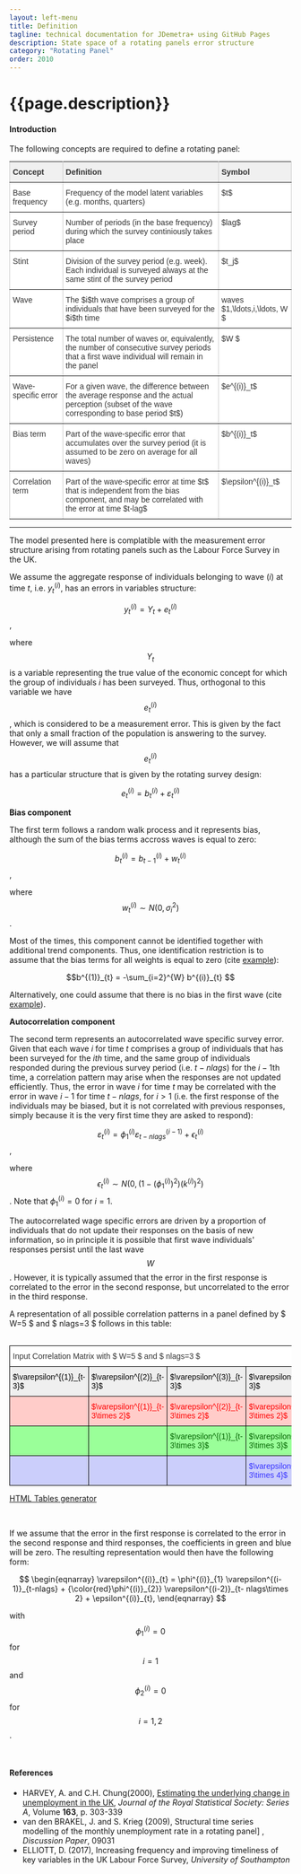 ```yaml
---
layout: left-menu
title: Definition
tagline: technical documentation for JDemetra+ using GitHub Pages
description: State space of a rotating panels error structure
category: "Rotating Panel"
order: 2010
---
```


# {{page.description}}

#### Introduction

The following concepts are required to define a rotating panel:

<style type="text/css">
.tg  {border-collapse:collapse;border-spacing:0;border-color:#ccc;margin:0px auto;}
.tg td{font-family:Arial, sans-serif;font-size:14px;padding:10px 5px;border-style:solid;border-width:1px;overflow:hidden;word-break:normal;border-color:#ccc;color:#333;background-color:#fff;}
.tg th{font-family:Arial, sans-serif;font-size:14px;font-weight:normal;padding:10px 5px;border-style:solid;border-width:1px;overflow:hidden;word-break:normal;border-color:#ccc;color:#333;background-color:#f0f0f0;}
.tg .tg-if4e{background-color:#f9f9f9;font-weight:bold;border-color:inherit;text-align:left;vertical-align:top}
.tg .tg-fymr{font-weight:bold;border-color:inherit;text-align:left;vertical-align:top}
.tg .tg-btxf{background-color:#f9f9f9;border-color:inherit;text-align:left;vertical-align:top}
.tg .tg-0pky{border-color:inherit;text-align:left;vertical-align:top}
.tg-sort-header::-moz-selection{background:0 0}.tg-sort-header::selection{background:0 0}.tg-sort-header{cursor:pointer}.tg-sort-header:after{content:'';float:right;margin-top:7px;border-width:0 5px 5px;border-style:solid;border-color:#404040 transparent;visibility:hidden}.tg-sort-header:hover:after{visibility:visible}.tg-sort-asc:after,.tg-sort-asc:hover:after,.tg-sort-desc:after{visibility:visible;opacity:.4}.tg-sort-desc:after{border-bottom:none;border-width:5px 5px 0}@media screen and (max-width: 767px) {.tg {width: auto !important;}.tg col {width: auto !important;}.tg-wrap {overflow-x: auto;-webkit-overflow-scrolling: touch;margin: auto 0px;}}</style>
<div class="tg-wrap"><table id="tg-rBYYg" class="tg">
  <tr>
    <th class="tg-0pky"><b>Concept</b></th>
    <th class="tg-0pky"><b>Definition</b></th>
    <th class="tg-0pky"><b>Symbol</b></th>
   </tr>
  <tr>
    <td class="tg-0pky">Base frequency</td>
    <td class="tg-0pky"> Frequency of the model latent variables (e.g. months, quarters)     </td>
    <td class="tg-0pky"> $t$ </td>
   </tr>
 <tr>
    <td class="tg-0pky">Survey period</td>
    <td class="tg-0pky"> Number of periods (in the base frequency) during which the survey continiously takes place </td>
    <td class="tg-0pky">  $lag$ </td>
   </tr>
  <tr>
    <td class="tg-0pky">Stint</td>
    <td class="tg-0pky"> Division of the survey period (e.g. week). Each individual is surveyed always at the same stint of the survey period   </td>
    <td class="tg-0pky"> $t_j$</td>
  </tr>
  <tr>
    <td class="tg-0pky">Wave</td>
    <td class="tg-0pky"> The $i$th wave comprises a group of individuals that have been surveyed for the $i$th time  </td>
    <td class="tg-0pky"> waves $1,\ldots,i,\ldots,   W $ </td>
  </tr>
    <tr>
    <td class="tg-0pky">Persistence</td>
    <td class="tg-0pky"> The total number of waves or, equivalently, the number of consecutive survey periods that a first wave individual will remain in the panel </td>
    <td class="tg-0pky"> $W $ </td>
  </tr>
  <tr>
    <td class="tg-0pky">Wave-specific error</td>
    <td class="tg-0pky"> For a given wave, the difference between the average response and the actual perception (subset of the wave corresponding to base period $t$)      </td>
    <td class="tg-0pky"> $e^{(i)}_t$ </td>
  </tr>
    <tr>
    <td class="tg-0pky">Bias term</td>
    <td class="tg-0pky"> Part of the wave-specific error that accumulates over the survey period (it is assumed to be zero on average for all waves)     </td>
    <td class="tg-0pky"> $b^{(i)}_t$ </td>
  </tr>
    <tr>
    <td class="tg-0pky">Correlation term</td>
    <td class="tg-0pky"> Part of the wave-specific error at time $t$ that is independent from the bias component, and may be correlated with the error at time $t-lag$       </td>
    <td class="tg-0pky"> $\epsilon^{(i)}_t$</td>
  </tr>
</table></div>
<script charset="utf-8">var TGSort=window.TGSort||function(n){"use strict";function r(n){return n.length}function t(n,t){if(n)for(var e=0,a=r(n);a>e;++e)t(n[e],e)}function e(n){return n.split("").reverse().join("")}function a(n){var e=n[0];return t(n,function(n){for(;!n.startsWith(e);)e=e.substring(0,r(e)-1)}),r(e)}function o(n,r){return-1!=n.map(r).indexOf(!0)}function u(n,r){return function(t){var e="";return t.replace(n,function(n,t,a){return e=t.replace(r,"")+"."+(a||"").substring(1)}),l(e)}}function i(n){var t=l(n);return!isNaN(t)&&r(""+t)+1>=r(n)?t:NaN}function s(n){var e=[];return t([i,m,g],function(t){var a;r(e)||o(a=n.map(t),isNaN)||(e=a)}),e}function c(n){var t=s(n);if(!r(t)){var o=a(n),u=a(n.map(e)),i=n.map(function(n){return n.substring(o,r(n)-u)});t=s(i)}return t}function f(n){var r=n.map(Date.parse);return o(r,isNaN)?[]:r}function v(n,r){r(n),t(n.childNodes,function(n){v(n,r)})}function d(n){var r,t=[],e=[];return v(n,function(n){var a=n.nodeName;"TR"==a?(r=[],t.push(r),e.push(n)):("TD"==a||"TH"==a)&&r.push(n)}),[t,e]}function p(n){if("TABLE"==n.nodeName){for(var e=d(n),a=e[0],o=e[1],u=r(a),i=u>1&&r(a[0])<r(a[1])?1:0,s=i+1,v=a[i],p=r(v),l=[],m=[],g=[],h=s;u>h;++h){for(var N=0;p>N;++N){r(m)<p&&m.push([]);var T=a[h][N],C=T.textContent||T.innerText||"";m[N].push(C.trim())}g.push(h-s)}var L="tg-sort-asc",E="tg-sort-desc",b=function(){for(var n=0;p>n;++n){var r=v[n].classList;r.remove(L),r.remove(E),l[n]=0}};t(v,function(n,t){l[t]=0;var e=n.classList;e.add("tg-sort-header"),n.addEventListener("click",function(){function n(n,r){var t=d[n],e=d[r];return t>e?a:e>t?-a:a*(n-r)}var a=l[t];b(),a=1==a?-1:+!a,a&&e.add(a>0?L:E),l[t]=a;var i=m[t],v=function(n,r){return a*i[n].localeCompare(i[r])||a*(n-r)},d=c(i);(r(d)||r(d=f(i)))&&(v=n);var p=g.slice();p.sort(v);for(var h=null,N=s;u>N;++N)h=o[N].parentNode,h.removeChild(o[N]);for(var N=s;u>N;++N)h.appendChild(o[s+p[N-s]])})})}}var l=parseFloat,m=u(/^(?:\s*)([+-]?(?:\d+)(?:,\d{3})*)(\.\d*)?$/g,/,/g),g=u(/^(?:\s*)([+-]?(?:\d+)(?:\.\d{3})*)(,\d*)?$/g,/\./g);n.addEventListener("DOMContentLoaded",function(){for(var t=n.getElementsByClassName("tg"),e=0;e<r(t);++e)try{p(t[e])}catch(a){}})}(document);</script>

* * *

The model presented here is complatible with the measurement error structure arising from rotating panels such 
as the Labour Force Survey in the UK. 

We assume the aggregate response of individuals belonging to wave ($i$) at time $t$, i.e. $y^{(i)}_{t}$,  has an errors in variables structure:

$$y^{(i)}_{t} = Y_{t} + e^{(i)}_{t}$$,

where  $$Y_{t}$$ is a variable representing the true value of the economic concept for which the group of individuals $i$ has been 
surveyed. Thus, orthogonal to this variable we have $$e^{(i)}_{t}$$, which is considered to be a measurement error. This is given by the
fact that only a small fraction of the population is answering to the survey. However, we will assume that $$e^{(i)}_{t}$$ has a particular structure
that is given by the rotating survey design:

$$e^{(i)}_{t} = b^{(i)}_{t} + \varepsilon^{(i)}_{t}$$

__Bias component__

The first term follows a random walk process and it represents bias, although the sum of the bias terms accross waves is equal to zero:

$$b^{(i)}_{t} = b^{(i)}_{t-1} + w^{(i)}_{t}$$, 

where  $$w^{(i)}_{t} \sim N\left(0, \sigma^2_{i} \right)$$.

Most of the times, this component cannot be identified together with additional trend components. Thus, one identification restriction
is to assume that the bias terms for all weights is equal to zero (cite [example]()): 

$$b^{(1)}_{t} = -\sum_{i=2}^{W} b^{(i)}_{t} $$

Alternatively, one could assume that there is no bias in the first wave (cite [example]()).

__Autocorrelation component__

The second term represents an autocorrelated wave specific survey error. Given that each wave $i$ for time $t$ comprises a group of individuals that has been surveyed 
for the $ith$ time, and the same group of individuals responded during the previous survey period (i.e.  $t-nlags$) for the  $i-1$th time, a correlation pattern 
may arise when the responses are not updated efficiently. Thus, the error in wave $i$ for time $t$ may be correlated with the error 
in wave $i-1$ for time $t-nlags$, for $i>1$ (i.e. the first response of the individuals may be biased, but it is not correlated with previous responses, simply because
it is the very first time they are asked to respond):

$$ \varepsilon^{(i)}_{t} = \phi^{(i)}_{1} \varepsilon^{(i-1)}_{t-nlags} + \epsilon^{(i)}_{t}$$, 

where $$\epsilon^{(i)}_{t} \sim N\left(0, (1-(\phi^{(i)}_{1})^{2})(k^{(i)})^{2}  \right) $$. Note 
that $\phi^{(i)}_{1}=0$ for  $i=1$. 

The autocorrelated wage specific errors are driven by a proportion of individuals that do not update their responses on the basis of new information, so 
in principle it is possible that first wave individuals' responses persist until the last wave $$W$$. However, it is typically assumed that 
the error in the first response is correlated to the error in the second response, but uncorrelated to the error in the third response. 

A representation of all possible correlation patterns in a panel defined by $ W=5 $ and $ nlags=3 $ follows in this table:

<br/>
<style type="text/css">
.tg  {border-collapse:collapse;border-spacing:0;border-color:#ccc;margin:0px auto;}
.tg td{font-family:Arial, sans-serif;font-size:14px;padding:10px 5px;border-style:solid;border-width:1px;overflow:hidden;word-break:normal;border-color:#ccc;color:#333;background-color:#fff;}
.tg th{font-family:Arial, sans-serif;font-size:14px;font-weight:normal;padding:10px 5px;border-style:solid;border-width:1px;overflow:hidden;word-break:normal;border-color:#ccc;color:#333;background-color:#f0f0f0;}
.tg .tg-zhlz{background-color:#9aff99;color:#fe0000;border-color:#000000;text-align:left;vertical-align:top}
.tg .tg-4fps{background-color:#efefef;color:#000000;border-color:#000000;text-align:left;vertical-align:top}
.tg .tg-64au{background-color:#ffffff;color:#3531ff;border-color:#c0c0c0;text-align:left;vertical-align:top}
.tg .tg-vq2r{background-color:#ffccc9;color:#000000;border-color:#000000;text-align:left;vertical-align:top}
.tg .tg-2iub{background-color:#efefef;color:#000000;border-color:#000000;text-align:left;vertical-align:top}
.tg .tg-ephz{background-color:#ffffff;color:#32cb00;border-color:#c0c0c0;text-align:left;vertical-align:top}
.tg .tg-msbt{background-color:#cbcefb;color:#fe0000;border-color:#000000;text-align:left;vertical-align:top}
.tg .tg-h7fs{background-color:#9aff99;color:#000000;border-color:#000000;text-align:left;vertical-align:top}
.tg .tg-ajer{background-color:#ffccc9;color:#3531ff;border-color:#000000;text-align:left;vertical-align:top}
.tg .tg-hc6b{background-color:#efefef;color:#3531ff;border-color:#000000;text-align:left;vertical-align:top}
.tg .tg-ns90{background-color:#ffccc9;color:#036400;border-color:#000000;text-align:left;vertical-align:top}
.tg .tg-dn45{background-color:#ffffff;color:#fe0000;border-color:#c0c0c0;text-align:left;vertical-align:top}
.tg .tg-iks7{background-color:#ffffff;border-color:#000000;text-align:left;vertical-align:top}
.tg .tg-f6zi{background-color:#efefef;color:#fe0000;border-color:#000000;text-align:left;vertical-align:top}
.tg .tg-9gyk{background-color:#efefef;color:#036400;border-color:#000000;text-align:left;vertical-align:top}
.tg .tg-alwn{background-color:#ffffff;color:#000000;border-color:#c0c0c0;text-align:left;vertical-align:top}
.tg .tg-lzr2{background-color:#ffccc9;color:#fe0000;border-color:#000000;text-align:left;vertical-align:top}
.tg .tg-usd3{background-color:#9aff99;color:#036400;border-color:#000000;text-align:left;vertical-align:top}
.tg .tg-817c{background-color:#9aff99;color:#3531ff;border-color:#000000;text-align:left;vertical-align:top}
.tg .tg-zjti{background-color:#cbcefb;color:#000000;border-color:#000000;text-align:left;vertical-align:top}
.tg .tg-7hn9{background-color:#cbcefb;color:#036400;border-color:#000000;text-align:left;vertical-align:top}
.tg .tg-kqhi{background-color:#cbcefb;color:#3531ff;border-color:#000000;text-align:left;vertical-align:top}
.tg-sort-header::-moz-selection{background:0 0}.tg-sort-header::selection{background:0 0}.tg-sort-header{cursor:pointer}.tg-sort-header:after{content:'';float:right;margin-top:7px;border-width:0 5px 5px;border-style:solid;border-color:#404040 transparent;visibility:hidden}.tg-sort-header:hover:after{visibility:visible}.tg-sort-asc:after,.tg-sort-asc:hover:after,.tg-sort-desc:after{visibility:visible;opacity:.4}.tg-sort-desc:after{border-bottom:none;border-width:5px 5px 0}@media screen and (max-width: 767px) {.tg {width: auto !important;}.tg col {width: auto !important;}.tg-wrap {overflow-x: auto;-webkit-overflow-scrolling: touch;margin: auto 0px;}}</style>
<div class="tg-wrap"><table id="tg-qig81" class="tg">
  <tr>
    <th class="tg-iks7" colspan="4">Input Correlation Matrix with $ W=5 $ and $ nlags=3 $</th>
    <th class="tg-4fps">$\varepsilon^{(1)}_{t}$</th>
    <th class="tg-4fps">$\varepsilon^{(2)}_{t}$</th>
    <th class="tg-4fps">$\varepsilon^{(3)}_{t}$</th>
    <th class="tg-4fps">$\varepsilon^{(4)}_{t}$</th>
    <th class="tg-4fps">$\varepsilon^{(5)}_{t}$</th>
  </tr>
  <tr>
    <td class="tg-2iub">$\varepsilon^{(1)}_{t-3}$</td>
    <td class="tg-2iub">$\varepsilon^{(2)}_{t-3}$ </td>
    <td class="tg-2iub">$\varepsilon^{(3)}_{t-3}$</td>
    <td class="tg-2iub">$\varepsilon^{(4)}_{t-3}$</td>
    <td class="tg-wltw">0</td>
    <td class="tg-alwn">$\phi^{2}_{1}$</td>
    <td class="tg-alwn">$\phi^{3}_{1}$</td>
    <td class="tg-alwn">$\phi^{4}_{1}$</td>
    <td class="tg-alwn">$\phi^{5}_{1}$</td>
  </tr>
  <tr>
    <td class="tg-lzr2"></td>
    <td class="tg-lzr2">$\varepsilon^{(1)}_{t-3\times 2}$</td>
    <td class="tg-lzr2">$\varepsilon^{(2)}_{t-3\times 2}$</td>
    <td class="tg-lzr2">$\varepsilon^{(3)}_{t-3\times 2}$</td>
    <td class="tg-dn45">0</td>
    <td class="tg-dn45">0</td>
    <td class="tg-dn45">$\phi^{3}_{2}$</td>
    <td class="tg-dn45">$\phi^{4}_{2}$</td>
    <td class="tg-dn45">$\phi^{5}_{2}$</td>
  </tr>
  <tr>
    <td class="tg-usd3"></td>
    <td class="tg-usd3"></td>
    <td class="tg-usd3">$\varepsilon^{(1)}_{t-3\times 3}$</td>
    <td class="tg-usd3">$\varepsilon^{(2)}_{t-3\times 3}$</td>
    <td class="tg-ephz">0</td>
    <td class="tg-ephz">0</td>
    <td class="tg-ephz">0</td>
    <td class="tg-ephz">$\phi^{4}_{3}$</td>
    <td class="tg-ephz">$\phi^{5}_{3}$</td>
  </tr>
  <tr>
    <td class="tg-zjti"></td>
    <td class="tg-msbt"></td>
    <td class="tg-7hn9"></td>
    <td class="tg-kqhi">$\varepsilon^{(1)}_{t-3\times 4}$</td>
    <td class="tg-64au">0</td>
    <td class="tg-64au">0</td>
    <td class="tg-64au">0</td>
    <td class="tg-64au">0</td>
    <td class="tg-64au">$\phi^{5}_{1}$</td>
  </tr>
</table></div>
<script charset="utf-8">var TGSort=window.TGSort||function(n){"use strict";function r(n){return n.length}function t(n,t){if(n)for(var e=0,a=r(n);a>e;++e)t(n[e],e)}function e(n){return n.split("").reverse().join("")}function a(n){var e=n[0];return t(n,function(n){for(;!n.startsWith(e);)e=e.substring(0,r(e)-1)}),r(e)}function o(n,r){return-1!=n.map(r).indexOf(!0)}function u(n,r){return function(t){var e="";return t.replace(n,function(n,t,a){return e=t.replace(r,"")+"."+(a||"").substring(1)}),l(e)}}function i(n){var t=l(n);return!isNaN(t)&&r(""+t)+1>=r(n)?t:NaN}function s(n){var e=[];return t([i,m,g],function(t){var a;r(e)||o(a=n.map(t),isNaN)||(e=a)}),e}function c(n){var t=s(n);if(!r(t)){var o=a(n),u=a(n.map(e)),i=n.map(function(n){return n.substring(o,r(n)-u)});t=s(i)}return t}function f(n){var r=n.map(Date.parse);return o(r,isNaN)?[]:r}function v(n,r){r(n),t(n.childNodes,function(n){v(n,r)})}function d(n){var r,t=[],e=[];return v(n,function(n){var a=n.nodeName;"TR"==a?(r=[],t.push(r),e.push(n)):("TD"==a||"TH"==a)&&r.push(n)}),[t,e]}function p(n){if("TABLE"==n.nodeName){for(var e=d(n),a=e[0],o=e[1],u=r(a),i=u>1&&r(a[0])<r(a[1])?1:0,s=i+1,v=a[i],p=r(v),l=[],m=[],g=[],h=s;u>h;++h){for(var N=0;p>N;++N){r(m)<p&&m.push([]);var T=a[h][N],C=T.textContent||T.innerText||"";m[N].push(C.trim())}g.push(h-s)}var L="tg-sort-asc",E="tg-sort-desc",b=function(){for(var n=0;p>n;++n){var r=v[n].classList;r.remove(L),r.remove(E),l[n]=0}};t(v,function(n,t){l[t]=0;var e=n.classList;e.add("tg-sort-header"),n.addEventListener("click",function(){function n(n,r){var t=d[n],e=d[r];return t>e?a:e>t?-a:a*(n-r)}var a=l[t];b(),a=1==a?-1:+!a,a&&e.add(a>0?L:E),l[t]=a;var i=m[t],v=function(n,r){return a*i[n].localeCompare(i[r])||a*(n-r)},d=c(i);(r(d)||r(d=f(i)))&&(v=n);var p=g.slice();p.sort(v);for(var h=null,N=s;u>N;++N)h=o[N].parentNode,h.removeChild(o[N]);for(var N=s;u>N;++N)h.appendChild(o[s+p[N-s]])})})}}var l=parseFloat,m=u(/^(?:\s*)([+-]?(?:\d+)(?:,\d{3})*)(\.\d*)?$/g,/,/g),g=u(/^(?:\s*)([+-]?(?:\d+)(?:\.\d{3})*)(,\d*)?$/g,/\./g);n.addEventListener("DOMContentLoaded",function(){for(var t=n.getElementsByClassName("tg"),e=0;e<r(t);++e)try{p(t[e])}catch(a){}})}(document);</script>


[HTML Tables generator](https://www.tablesgenerator.com/html_tables)
	

<br/>


If we assume that the error in the first response is correlated to the error in the second response and third responses, the coefficients in 
green and blue will be zero. The resulting representation would then have the following form:

$$
\begin{eqnarray}
\varepsilon^{(i)}_{t} = \phi^{(i)}_{1} \varepsilon^{(i-1)}_{t-nlags} + {\color{red}\phi^{(i)}_{2}} \varepsilon^{(i-2)}_{t- nlags\times 2} + \epsilon^{(i)}_{t}, 
\end{eqnarray}
$$

with  $$ \phi^{(i)}_{1}=0 $$ for  $$ i=1 $$ and  $$ \phi^{(i)}_{2}=0 $$  for $$ i=1,2 $$. 

<br/>

#### References

 
  
 - HARVEY, A. and C.H. Chung(2000),  [Estimating the underlying change in unemployment in the UK](https://doi.org/10.1111/1467-985X.00171), *Journal of the Royal Statistical Society: Series A*, Volume **163**, p. 303-339
 - van den BRAKEL, J. and S. Krieg (2009),  Structural time series modelling of the monthly unemployment rate in a rotating panel] , *Discussion Paper*, 09031
 - ELLIOTT, D. (2017),  Increasing frequency and improving timeliness of key variables in the UK Labour Force Survey, *University of Southampton*
 

